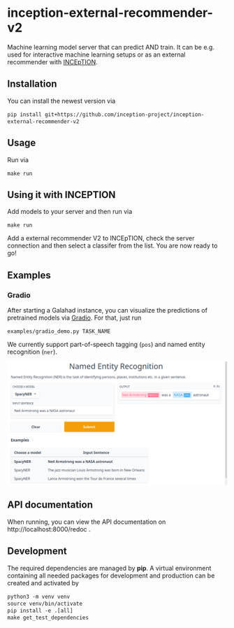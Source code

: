 # inception-external-recommender-v2

Machine learning model server that can predict AND train. It can be e.g. used for interactive machine
learning setups or as an external recommender with [INCEpTION](https://github.com/inception-project/inception).

## Installation

You can install the newest version via

    pip install git+https://github.com/inception-project/inception-external-recommender-v2

## Usage

Run via

    make run

## Using it with INCEPTION

Add models to your server and then run via 

    make run

Add a external recommender V2 to INCEpTION, check the server connection and then select a classifer
from the list. You are now ready to go!

## Examples

### Gradio

After starting a Galahad instance, you can visualize the predictions of pretrained models via
[Gradio](https://gradio.app/). For that, just run 

    examples/gradio_demo.py TASK_NAME

We currently support part-of-speech tagging (`pos`) and named entity recognition (`ner`).

<p align="center">
  <img src="img/gradio_ner.png" alt="Gradio named entity recognition demo"/>
</p>


## API documentation

When running, you can view the API documentation on http://localhost:8000/redoc .

## Development

The required dependencies are managed by **pip**. A virtual environment
containing all needed packages for development and production can be
created and activated by

    python3 -m venv venv
    source venv/bin/activate
    pip install -e .[all]
    make get_test_dependencies

